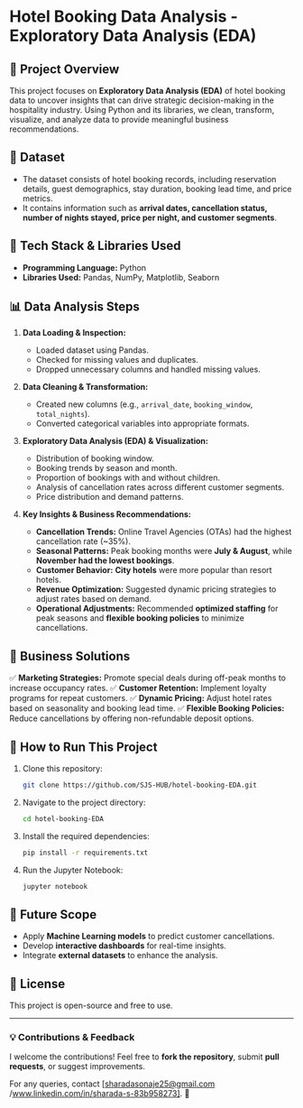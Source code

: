# Hotel Booking Data Analysis - Exploratory Data Analysis (EDA)

## 📌 Project Overview

This project focuses on **Exploratory Data Analysis (EDA)** of hotel booking data to uncover insights that can drive strategic decision-making in the hospitality industry. Using Python and its libraries, we clean, transform, visualize, and analyze data to provide meaningful business recommendations.

## 📂 Dataset

- The dataset consists of hotel booking records, including reservation details, guest demographics, stay duration, booking lead time, and price metrics.
- It contains information such as **arrival dates, cancellation status, number of nights stayed, price per night, and customer segments**.

## 🔧 Tech Stack & Libraries Used

- **Programming Language:** Python 
- **Libraries Used:** Pandas, NumPy, Matplotlib, Seaborn

## 📊 Data Analysis Steps

1. **Data Loading & Inspection:**

   - Loaded dataset using Pandas.
   - Checked for missing values and duplicates.
   - Dropped unnecessary columns and handled missing values.

2. **Data Cleaning & Transformation:**

   - Created new columns (e.g., `arrival_date`, `booking_window`, `total_nights`).
   - Converted categorical variables into appropriate formats.

3. **Exploratory Data Analysis (EDA) & Visualization:**

   - Distribution of booking window.
   - Booking trends by season and month.
   - Proportion of bookings with and without children.
   - Analysis of cancellation rates across different customer segments.
   - Price distribution and demand patterns.

4. **Key Insights & Business Recommendations:**

   - **Cancellation Trends:** Online Travel Agencies (OTAs) had the highest cancellation rate (\~35%).
   - **Seasonal Patterns:** Peak booking months were **July & August**, while **November had the lowest bookings**.
   - **Customer Behavior:** **City hotels** were more popular than resort hotels.
   - **Revenue Optimization:** Suggested dynamic pricing strategies to adjust rates based on demand.
   - **Operational Adjustments:** Recommended **optimized staffing** for peak seasons and **flexible booking policies** to minimize cancellations.

## 📌 Business Solutions

✅ **Marketing Strategies:** Promote special deals during off-peak months to increase occupancy rates.
✅ **Customer Retention:** Implement loyalty programs for repeat customers.
✅ **Dynamic Pricing:** Adjust hotel rates based on seasonality and booking lead time.
✅ **Flexible Booking Policies:** Reduce cancellations by offering non-refundable deposit options.



## 🚀 How to Run This Project

1. Clone this repository:
   ```bash
   git clone https://github.com/SJS-HUB/hotel-booking-EDA.git

2. Navigate to the project directory:
   ```bash
   cd hotel-booking-EDA
   ```
3. Install the required dependencies:
   ```bash
   pip install -r requirements.txt
   ```
4. Run the Jupyter Notebook:
   ```bash
   jupyter notebook
   ```

## 🎯 Future Scope

- Apply **Machine Learning models** to predict customer cancellations.
- Develop **interactive dashboards** for real-time insights.
- Integrate **external datasets** to enhance the analysis.

## 📜 License

This project is open-source and free to use.

---

### 💡 **Contributions & Feedback**

I welcome the contributions! Feel free to **fork the repository**, submit **pull requests**, or suggest improvements.

For any queries, contact [sharadasonaje25@gmail.com /www.linkedin.com/in/sharada-s-83b958273]. 🚀

